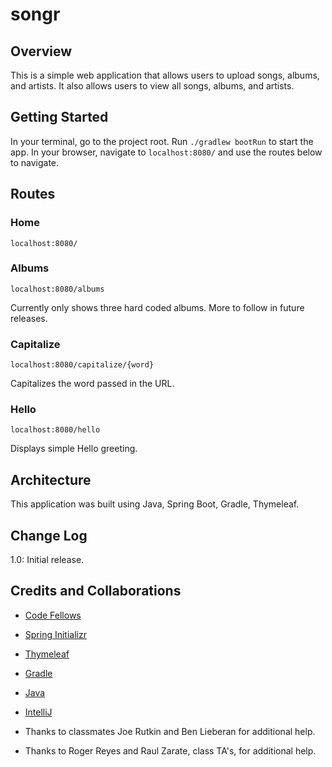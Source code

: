 # songr

## Overview

This is a simple web application that allows users to upload songs, albums, and artists. It also allows users to view all songs, albums, and artists.

## Getting Started

In your terminal, go to the project root. Run ```./gradlew bootRun``` to start the app.
In your browser, navigate to ```localhost:8080/``` and use the routes below to navigate.

## Routes

### Home

```localhost:8080/```

### Albums

```localhost:8080/albums```

Currently only shows three hard coded albums.  More to follow in future releases.

### Capitalize

```localhost:8080/capitalize/{word}```

Capitalizes the word passed in the URL.

### Hello

```localhost:8080/hello```

Displays simple Hello greeting.

## Architecture

This application was built using Java, Spring Boot, Gradle, Thymeleaf.

## Change Log

1.0: Initial release.

## Credits and Collaborations

- [Code Fellows](https://codefellows.com/)

- [Spring Initializr](https://start.spring.io/)

- [Thymeleaf](https://www.thymeleaf.org/)

- [Gradle](https://gradle.org/)

- [Java](https://www.java.com/en/)

- [IntelliJ](https://www.jetbrains.com/idea/)

- Thanks to classmates Joe Rutkin and Ben Lieberan for additional help.

- Thanks to Roger Reyes and Raul Zarate, class TA's, for additional help.